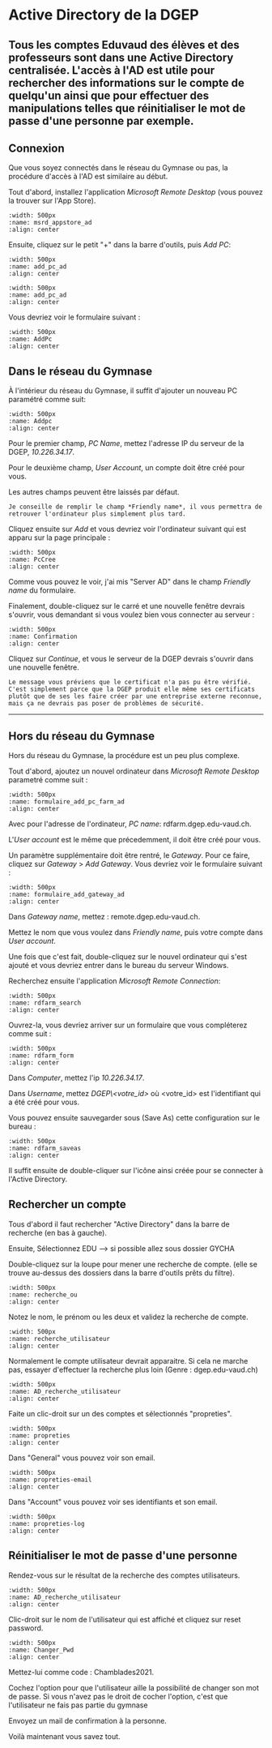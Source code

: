 # Active Directory de la DGEP

Tous les comptes Eduvaud des élèves et des professeurs sont dans une Active Directory centralisée. L'accès à l'AD est utile pour rechercher des informations sur le compte de quelqu'un ainsi que pour effectuer des manipulations telles que réinitialiser le mot de passe d'une personne par exemple.
---

## Connexion

Que vous soyez connectés dans le réseau du Gymnase ou pas, la procédure d'accès à l'AD est similaire au début.

Tout d'abord, installez l'application *Microsoft Remote Desktop* (vous pouvez la trouver sur l'App Store).

```{image} images/msrd_appstore_ad.png
:width: 500px
:name: msrd_appstore_ad
:align: center
```

Ensuite, cliquez sur le petit "+" dans la barre d'outils, puis *Add PC*:

```{image} images/add_pc_ad.png
:width: 500px
:name: add_pc_ad
:align: center
```

```{image} images/add_pc_2_ad.png
:width: 500px
:name: add_pc_ad
:align: center
```

Vous devriez voir le formulaire suivant :


```{image} images/formulaire_add_pc_empty_ad.png
:width: 500px
:name: AddPc
:align: center
```

## Dans le réseau du Gymnase

À l'intérieur du réseau du Gymnase, il suffit d'ajouter un nouveau PC paramétré comme suit:

```{image} images/formulaire_add_pc_ad.png
:width: 500px
:name: Addpc
:align: center
```

Pour le premier champ, *PC Name*, mettez l'adresse IP du serveur de la DGEP, *10.226.34.17*.

Pour le deuxième champ, *User Account*, un compte doit être créé pour vous.

Les autres champs peuvent être laissés par défaut.

```{tip}
Je conseille de remplir le champ *Friendly name*, il vous permettra de retrouver l'ordinateur plus simplement plus tard.
```

Cliquez ensuite sur *Add* et vous devriez voir l'ordinateur suivant qui est apparu sur la page principale :

```{image} images/pc_created_ad.png
:width: 500px
:name: PcCree
:align: center
```

Comme vous pouvez le voir, j'ai mis "Server AD" dans le champ *Friendly name* du formulaire.

Finalement, double-cliquez sur le carré et une nouvelle fenêtre devrais s'ouvrir, vous demandant si vous voulez bien vous connecter au serveur :

```{image} images/connect_confirm_ad.png
:width: 500px
:name: Confirmation
:align: center
```

Cliquez sur *Continue*, et vous le serveur de la DGEP devrais s'ouvrir dans une nouvelle fenêtre.

```{note}
Le message vous préviens que le certificat n'a pas pu être vérifié. C'est simplement parce que la DGEP produit elle même ses certificats plutôt que de ses les faire créer par une entreprise externe reconnue, mais ça ne devrais pas poser de problèmes de sécurité.
```

---

## Hors du réseau du Gymnase

Hors du réseau du Gymnase, la procédure est un peu plus complexe.

Tout d'abord, ajoutez un nouvel ordinateur dans *Microsoft Remote Desktop* parametré comme suit :

```{image} images/formulaire_add_pc_farm_ad.png
:width: 500px
:name: formulaire_add_pc_farm_ad
:align: center
```

Avec pour l'adresse de l'ordinateur, *PC name*: rdfarm.dgep.edu-vaud.ch.

L'*User account* est le même que précedemment, il doit être créé pour vous.

Un paramètre supplémentaire doit être rentré, le *Gateway*. Pour ce faire, cliquez sur *Gateway* > *Add Gateway*. Vous devriez voir le formulaire suivant :

```{image} images/formulaire_add_gateway_ad.png
:width: 500px
:name: formulaire_add_gateway_ad
:align: center
```

Dans *Gateway name*, mettez : remote.dgep.edu-vaud.ch.

Mettez le nom que vous voulez dans *Friendly name*, puis votre compte dans *User account*.

Une fois que c'est fait, double-cliquez sur le nouvel ordinateur qui s'est ajouté et vous devriez entrer dans le bureau du serveur Windows.

Recherchez ensuite l'application *Microsoft Remote Connection*:

```{image} images/rdfarm_search.png
:width: 500px
:name: rdfarm_search
:align: center
```

Ouvrez-la, vous devriez arriver sur un formulaire que vous compléterez comme suit :

```{image} images/rdfarm_form.png
:width: 500px
:name: rdfarm_form
:align: center
```

Dans *Computer*, mettez l'ip *10.226.34.17*.

Dans *Username*, mettez *DGEP\\<votre_id>* où <votre_id> est l'identifiant qui a été créé pour vous.

Vous pouvez ensuite sauvegarder sous (Save As) cette configuration sur le bureau :

```{image} images/rdfarm_saveas.png
:width: 500px
:name: rdfarm_saveas
:align: center
```

Il suffit ensuite de double-cliquer sur l'icône ainsi créée pour se connecter à l'Active Directory.

## Rechercher un compte

Tous d'abord il faut rechercher "Active Directory" dans la barre de recherche (en bas à gauche).

Ensuite, Sélectionnez EDU --> si possible allez sous dossier GYCHA 

Double-cliquez sur la loupe pour mener une recherche de compte.
(elle se trouve au-dessus des dossiers dans la barre d'outils prêts du filtre).

```{image} images/recherche_ou.png
:width: 500px
:name: recherche_ou
:align: center
```

Notez le nom, le prénom ou les deux et validez la recherche de compte.

```{image} images/recherche_utilisateur.png
:width: 500px
:name: recherche_utilisateur
:align: center
```

Normalement le compte utilisateur devrait apparaitre. Si cela ne marche pas, essayer d'effectuer la recherche plus loin (Genre : dgep.edu-vaud.ch)
```{image} images/AD_recherche_utilisateur.png
:width: 500px
:name: AD_recherche_utilisateur
:align: center
```

Faite un clic-droit sur un des comptes et sélectionnés "propreties".

```{image} images/propreties.png
:width: 500px
:name: propreties
:align: center
```

Dans "General" vous pouvez voir son email.

```{image} images/propreties-email.png
:width: 500px
:name: propreties-email
:align: center
```

Dans "Account" vous pouvez voir ses identifiants et son email.

```{image} images/propreties-log.png
:width: 500px
:name: propreties-log
:align: center
```

## Réinitialiser le mot de passe d'une personne 

Rendez-vous sur le résultat de la recherche des comptes utilisateurs.

```{image} images/AD_recherche_utilisateur.png
:width: 500px
:name: AD_recherche_utilisateur
:align: center
```
  
Clic-droit sur le nom de l'utilisateur qui est affiché et cliquez sur reset password.

```{image} images/Changer_Pwd.png
:width: 500px
:name: Changer_Pwd
:align: center
```

Mettez-lui comme code : Chamblades2021.

Cochez l'option pour que l'utilisateur aille la possibilité de changer son mot de passe.
Si vous n'avez pas le droit de cocher l'option, c'est que l'utilisateur ne fais pas partie du gymnase

Envoyez un mail de confirmation à la personne.

Voilà maintenant vous savez tout.
